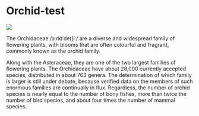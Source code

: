 # Orchid-test

<param ve-config 
       title="Orchid" 
       author="Kathy"
       banner="https://upload.wikimedia.org/wikipedia/commons/2/21/Haeckel_Orchidae.jpg" 
       layout="vertical">
<a href="https://juncture-digital.org"><img src="https://juncture-digital.org/images/ve-button.png"></a>

The Orchidaceae /ɔːrkɪˈdeɪʃiː/ are a diverse and widespread family of flowering plants, with blooms that are often colourful and fragrant, commonly known as the orchid family.

Along with the Asteraceae, they are one of the two largest families of flowering plants. The Orchidaceae have about 28,000 currently accepted species, distributed in about 763 genera. The determination of which family is larger is still under debate, because verified data on the members of such enormous families are continually in flux. Regardless, the number of orchid species is nearly equal to the number of bony fishes, more than twice the number of bird species, and about four times the number of mammal species.
